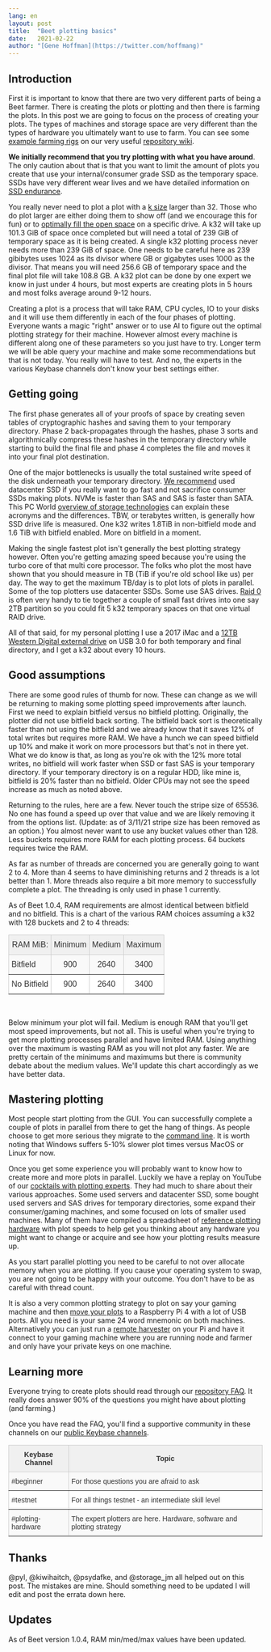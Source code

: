 ```yaml
---
lang: en
layout: post
title:  "Beet plotting basics"
date:   2021-02-22
author: "[Gene Hoffman](https://twitter.com/hoffmang)"
---
```



## Introduction

First it is important to know that there are two very different parts of being a Beet farmer. There is creating the plots or plotting and then there is farming the plots. In this post we are going to focus on the process of creating your plots. The types of machines and storage space are very different than the types of hardware you ultimately want to use to farm. You can see some [example farming rigs](https://github.com/Beet-Network/beet-blockchain/wiki/Reference-Farming-Hardware) on our very useful [repository wiki](https://github.com/Beet-Network/beet-blockchain/wiki).

**We initially recommend that you try plotting with what you have around**. The only caution about that is that you want to limit the amount of plots you create that use your internal/consumer grade SSD as the temporary space. SSDs have very different wear lives and we have detailed information on [SSD endurance](https://github.com/Beet-Network/beet-blockchain/wiki/SSD-Endurance).

You really never need to plot a plot with a [k size](https://github.com/Beet-Network/beet-blockchain/wiki/FAQ#how-big-are-plot-sizes-k) larger than 32. Those who do plot larger are either doing them to show off (and we encourage this for fun) or to [optimally fill the open space](https://plot-plan.beet.foxypool.io/) on a specific drive. A k32 will take up 101.3 GiB of space once completed but will need a total of 239 GiB of temporary space as it is being created. A single k32 plotting process never needs more than 239 GiB of space. One needs to be careful here as 239 gibibytes uses 1024 as its divisor where GB or gigabytes uses 1000 as the divisor. That means you will need 256.6 GB of temporary space and the final plot file will take 108.8 GB. A k32 plot can be done by one expert we know in just under 4 hours, but most experts are creating plots in 5 hours and most folks average around 9-12 hours.

Creating a plot is a process that will take RAM, CPU cycles, IO to your disks and it will use them differently in each of the four phases of plotting. Everyone wants a magic "right" answer or to use AI to figure out the optimal plotting strategy for their machine. However almost every machine is different along one of these parameters so you just have to try. Longer term we will be able query your machine and make some recommendations but that is not today. You really will have to test. And no, the experts in the various Keybase channels don't know your best settings either.

## Getting going

The first phase generates all of your proofs of space by creating seven tables of cryptographic hashes and saving them to your temporary directory. Phase 2 back-propagates through the hashes, phase 3 sorts and algorithmically compress these hashes in the temporary directory while starting to build the final file and phase 4 completes the file and moves it into your final plot destination.

One of the major bottlenecks is usually the total sustained write speed of the disk underneath your temporary directory. [We recommend](https://github.com/Beet-Network/beet-blockchain/wiki/FAQ#what-is-recommended-for-plotting) used datacenter SSD if you really want to go fast and not sacrifice consumer SSDs making plots. NVMe is faster than SAS and SAS is faster than SATA. This PC World [overview of storage technologies](https://www.pcworld.com/article/2899351/everything-you-need-to-know-about-nvme.html) can explain these acronyms and the differences. TBW, or terabytes written, is generally how SSD drive life is measured. One k32 writes 1.8TiB in non-bitfield mode and 1.6 TiB with bitfield enabled. More on bitfield in a moment.

Making the single fastest plot isn't generally the best plotting strategy however. Often you're getting amazing speed because you're using the turbo core of that multi core processor. The folks who plot the most have shown that you should measure in TB (TiB if you're old school like us) per day. The way to get the maximum TB/day is to plot lots of plots in parallel. Some of the top plotters use datacenter SSDs. Some use SAS drives. [Raid 0](https://en.wikipedia.org/wiki/Standard_RAID_levels#RAID_0) is often very handy to tie together a couple of small fast drives into one say 2TB partition so you could fit 5 k32 temporary spaces on that one virtual RAID drive.

All of that said, for my personal plotting I use a 2017 iMac and a [12TB Western Digital external drive](https://www.amazon.com/gp/product/B07X4V2M3B/) on USB 3.0 for both temporary and final directory, and I get a k32 about every 10 hours.

## Good assumptions

There are some good rules of thumb for now. These can change as we will be returning to making some plotting speed improvements after launch. First we need to explain bitfield versus no bitfield plotting. Originally, the plotter did not use bitfield back sorting. The bitfield back sort is theoretically faster than not using the bitfield and we already know that it saves 12% of total writes but requires more RAM. We have a hunch we can speed bitfield up 10% and make it work on more processors but that's not in there yet. What we do know is that, as long as you're ok with the 12% more total writes, no bitfield will work faster when SSD or fast SAS is your temporary directory. If your temporary directory is on a regular HDD, like mine is, bitfield is 20% faster than no bitfield. Older CPUs may not see the speed increase as much as noted above.

Returning to the rules, here are a few. Never touch the stripe size of 65536. No one has found a speed up over that value and we are likely removing it from the options list. (Update: as of 3/11/21 stripe size has been removed as an option.) You almost never want to use any bucket values other than 128. Less buckets requires more RAM for each plotting process. 64 buckets requires twice the RAM.

As far as number of threads are concerned you are generally going to want 2 to 4. More than 4 seems to have diminishing returns and 2 threads is a lot better than 1. More threads also require a bit more memory to successfully complete a plot. The threading is only used in phase 1 currently.

As of Beet 1.0.4, RAM requirements are almost identical between bitfield and no bitfield. This is a chart of the various RAM choices assuming a k32 with 128 buckets and 2 to 4 threads:

<!---
Updated RAM numbers provided by @pyl
-->

<center>
<style type="text/css">
.tg  {border-collapse:collapse;border-color:#ccc;border-spacing:0;}
.tg td{background-color:#fff;border-color:#ccc;border-style:solid;border-width:0px;color:#333;
  font-family:Arial, sans-serif;font-size:14px;overflow:hidden;padding:16px 8px;word-break:normal;}
.tg th{background-color:#f0f0f0;border-color:#ccc;border-style:solid;border-width:0px;color:#333;
  font-family:Arial, sans-serif;font-size:14px;font-weight:normal;overflow:hidden;padding:16px 8px;word-break:normal;}
.tg .tg-xxdm{border-color:inherit;font-family:Tahoma, Geneva, sans-serif !important;;font-size:16px;text-align:right;
  vertical-align:top}
.tg .tg-102i{background-color:#f9f9f9;border-color:inherit;font-family:Tahoma, Geneva, sans-serif !important;;font-size:16px;
  text-align:left;vertical-align:top}
.tg .tg-ui9f{border-color:inherit;font-family:Tahoma, Geneva, sans-serif !important;;font-size:16px;text-align:center;
  vertical-align:top}
.tg .tg-3k1g{background-color:#f9f9f9;border-color:inherit;font-family:Tahoma, Geneva, sans-serif !important;;font-size:16px;
  text-align:center;vertical-align:top}
</style>
<table class="tg">
<thead>
  <tr>
    <th class="tg-xxdm">RAM MiB:</th>
    <th class="tg-ui9f">Minimum</th>
    <th class="tg-ui9f">Medium</th>
    <th class="tg-ui9f">Maximum</th>
  </tr>
</thead>
<tbody>
  <tr>
    <td class="tg-102i">Bitfield</td>
    <td class="tg-3k1g">900</td>
    <td class="tg-3k1g">2640</td>
    <td class="tg-3k1g">3400</td>
  </tr>
  <tr>
    <td class="tg-ui9f">No Bitfield</td>
    <td class="tg-ui9f">900</td>
    <td class="tg-ui9f">2640</td>
    <td class="tg-ui9f">3400</td>
  </tr>
</tbody>
</table>
</center>
<br>

Below minimum your plot will fail. Medium is enough RAM that you'll get most speed improvements, but not all. This is useful when you're trying to get more plotting processes parallel and have limited RAM. Using anything over the maximum is wasting RAM as you will not plot any faster. We are pretty certain of the minimums and maximums but there is community debate about the medium values. We'll update this chart accordingly as we have better data. 

## Mastering plotting

Most people start plotting from the GUI. You can successfully complete a couple of plots in parallel from there to get the hang of things. As people choose to get more serious they migrate to the [command line](https://github.com/Beet-Network/beet-blockchain/wiki/CLI-Commands-Reference). It is worth noting that Windows suffers 5-10% slower plot times versus MacOS or Linux for now.

Once you get some experience you will probably want to know how to create more and more plots in parallel. Luckily we have a replay on YouTube of our [cocktails with plotting experts](https://youtu.be/wDVsZMDlQYw). They had much to share about their various approaches. Some used servers and datacenter SSD, some bought used servers and SAS drives for temporary directories, some expand their consumer/gaming machines, and some focused on lots of smaller used machines. Many of them have compiled a spreadsheet of [reference plotting hardware](https://github.com/Beet-Network/beet-blockchain/wiki/Reference-Plotting-Hardware) with plot speeds to help get you thinking about any hardware you might want to change or acquire and see how your plotting results measure up.

As you start parallel plotting you need to be careful to not over allocate memory when you are plotting. If you cause your operating system to swap, you are not going to be happy with your outcome. You don't have to be as careful with thread count.

It is also a very common plotting strategy to plot on say your gaming machine and then [move your plots](https://github.com/Beet-Network/beet-blockchain/wiki/Moving-plots) to a Raspberry Pi 4 with a lot of USB ports. All you need is your same 24 word mnemonic on both machines. Alternatively you can just run a [remote harvester](https://github.com/Beet-Network/beet-blockchain/wiki/Farming-on-many-machines) on your Pi and have it connect to your gaming machine where you are running node and farmer and only have your private keys on one machine.

## Learning more

Everyone trying to create plots should read through our [repository FAQ](https://github.com/Beet-Network/beet-blockchain/wiki/FAQ). It really does answer 90% of the questions you might have about plotting (and farming.)

Once you have read the FAQ, you'll find a supportive community in these channels on our [public Keybase channels](https://keybase.io/team/beet_network.public).

<center>
<style type="text/css">
.tg  {border-collapse:collapse;border-color:#ccc;border-spacing:0;}
.tg td{background-color:#fff;border-color:#ccc;border-style:solid;border-width:1px;color:#333;
  font-family:Arial, sans-serif;font-size:14px;overflow:hidden;padding:10px 5px;word-break:normal;}
.tg th{background-color:#f0f0f0;border-color:#ccc;border-style:solid;border-width:1px;color:#333;
  font-family:Arial, sans-serif;font-size:14px;font-weight:normal;overflow:hidden;padding:10px 5px;word-break:normal;}
.tg .tg-dshi{background-color:#f9f9f9;border-color:inherit;font-family:Tahoma, Geneva, sans-serif !important;;text-align:left;
  vertical-align:middle}
.tg .tg-bpho{border-color:inherit;font-family:Tahoma, Geneva, sans-serif !important;;font-weight:bold;text-align:center;
  vertical-align:middle}
.tg .tg-0ft5{border-color:inherit;font-family:Tahoma, Geneva, sans-serif !important;;text-align:left;vertical-align:middle}
</style>
<table class="tg">
<thead>
  <tr>
    <th class="tg-bpho">Keybase Channel</th>
    <th class="tg-bpho">Topic</th>
  </tr>
</thead>
<tbody>
  <tr>
    <td class="tg-dshi">#beginner</td>
    <td class="tg-dshi">For those questions you are afraid to ask</td>
  </tr>
  <tr>
    <td class="tg-0ft5">#testnet</td>
    <td class="tg-0ft5">For all things testnet - an intermediate skill level</td>
  </tr>
  <tr>
    <td class="tg-dshi">#plotting-hardware</td>
    <td class="tg-dshi">The expert plotters are here. Hardware, software and plotting strategy</td>
  </tr>
</tbody>
</table>
</center>

## Thanks

@pyl, @kiwihaitch, @psydafke, and @storage_jm all helped out on this post. The mistakes are mine. Should something need to be updated I will edit and post the errata down here.

## Updates

As of Beet version 1.0.4, RAM min/med/max values have been updated.

